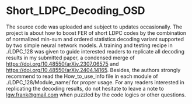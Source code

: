 # Short_LDPC_Decoding_OSD
The source code was uploaded and subject to updates occasionally. The project is about how to boost FER of short LDPC codes by the combination of normalized min-sum and ordered statistics decoding variant supported by two simple neural network models. A training and testing recipe in ./LDPC_128 was given to guide interested readers to replicate all decoding results in my submitted paper, a condensed merge of https://doi.org/10.48550/arXiv.2307.06575 and https://doi.org/10.48550/arXiv.2404.14165. Besides, the authors strongly recommend to read the How_to_use_info file in each module of ./LDPC_128/Module_name/ for proper usage. For any readers interested in replicating the decoding results, do not hesitate to leave a note to lgw.frank@gmail.com when puzzled by the code logics or other questions.
